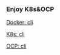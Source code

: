 ### **Enjoy K8s&OCP**
[Docker: cli](./docker/cli.md)

[K8s: cli](./k8s/cli.md)

[OCP: cli](./ocp/cli.md)
